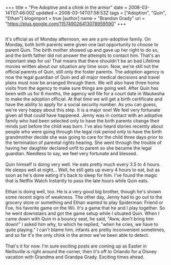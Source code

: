 +++
title = "Pre Adoptive and a chink in the armor"
date = 2008-03-14T07:46:00Z
updated = 2008-03-14T07:58:53Z
tags = ["Adoption", "Quin", "Ethan"]
blogimport = true 
[author]
	name = "Brandon Grady"
	uri = "https://plus.google.com/115749026413078959590"
+++

<a onblur="try {parent.deselectBloggerImageGracefully();} catch(e) {}" href="http://1.bp.blogspot.com/_5WpZdqukbMw/R9p2hOE88AI/AAAAAAAAADA/_sFiG--CP4I/s1600-h/IMG_3793.JPG"><img style="margin: 0pt 0pt 10px 10px; float: right; cursor: pointer;" src="http://1.bp.blogspot.com/_5WpZdqukbMw/R9p2hOE88AI/AAAAAAAAADA/_sFiG--CP4I/s320/IMG_3793.JPG" alt="" id="BLOGGER_PHOTO_ID_5177581034702434306" border="0" /></a><br />It's official as of Monday afternoon, we are a pre-adoptive family.  On Monday, both birth parents were given one last opportunity to choose to parent Quin.  The birth mother showed up and gave up her right to do so, and the birth father did not answer the attempts to contact him.  That's an important step for us!  That means that there shouldn't be an bad Lifetime movies written about our situation any time soon.  Now, we're still not the official parents of Quin, still only the foster parents.  The adoption agency is now the legal guardian of Quin and all major medical decisions and travel plans must now be arranged through them.  We will also have three home visits from the agency to make sure things are going well.  After Quin has been with us for 6 months, the agency will file for a court date in Waukesha to make the adoption official.  At that time we will get a birth certificate and have the ability to apply for a social security number.  As you can guess, we're very happy about this step.  It is a major one!  We feel very fortunate given all that could have happened.  Jenny was in contact with an adoptive family who had been selected only to have the birth parents change their minds just before the child was born.  I've also heard stories recently about people who were going through the legal risk period only to have the birth grandmother decide she was going to care for the child three days prior to the termination of parental rights hearing.  She went through the trouble of having her daughter declared unfit to parent so she became the legal guardian.  Needless to say, we feel very fortunate and blessed.<br /><br />Quin himself is doing very well.  He eats pretty much every 3.5 to 4 hours.  He sleeps well at night...  Well, he still gets up every 4 hours to eat, but as soon as he's done eating it's back to sleep for him.  I've found the magic that is Netflix Watch Instantly to pass the late hours while Quin eats.<br /><br />Ethan is doing well, too.  He is a very good big brother, though he's shown some recent signs of weakness.  The other day, Jenny had to go out to the grocery store or something and Ethan wanted to play Spiderman: Friend or Foe, his favorite game on the Wii.  It's a game that he and I play together.  So he went downstairs and got the game setup while I situated Quin.  When I came down with Quin in a bouncy seat, he said, "Aww, don't bring <span style="font-style: italic;">him</span> down!"  I asked him why, to which he replied, "when he cries, we have to quite playing."  I can't blame him, infants are pretty inconvenient sometimes, and so far it's the only chink in the armor we've been able to detect.<br /><br />That's it for now.  I'm sure exciting posts are coming up as Easter in Neillsville is right around the corner, then it's off to Orlando for a Disney vacation with Grandma and Grandpa Grady.  Exciting times ahead.
